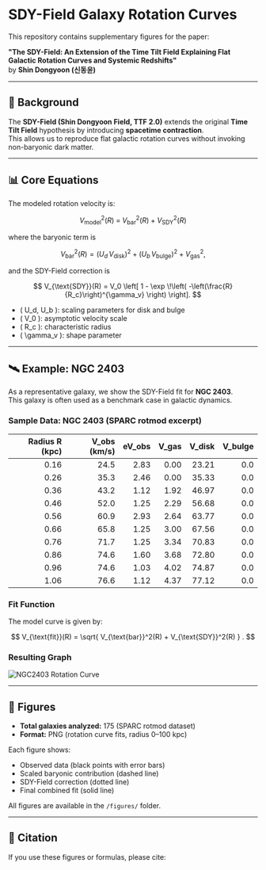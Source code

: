 # SDY-Field Galaxy Rotation Curves

This repository contains supplementary figures for the paper:

**"The SDY-Field: An Extension of the Time Tilt Field Explaining Flat Galactic Rotation Curves and Systemic Redshifts"**  
by **Shin Dongyoon (신동윤)**

---

## 📖 Background

The **SDY-Field (Shin Dongyoon Field, TTF 2.0)** extends the original **Time Tilt Field** hypothesis by introducing **spacetime contraction**.  
This allows us to reproduce flat galactic rotation curves without invoking non-baryonic dark matter.

---

## 📊 Core Equations

The modeled rotation velocity is:

$$
V_{\text{model}}^2(R) \;=\; V_{\text{bar}}^2(R) \;+\; V_{\text{SDY}}^2(R)
$$

where the baryonic term is

$$
V_{\text{bar}}^2(R) = (U_d \, V_{\text{disk}})^2 + (U_b \, V_{\text{bulge}})^2 + V_{\text{gas}}^2 ,
$$

and the SDY-Field correction is

$$
V_{\text{SDY}}(R) = V_0 \left[ 1 - \exp \!\left( -\left(\frac{R}{R_c}\right)^{\gamma_v} \right) \right].
$$

- \( U_d, U_b \): scaling parameters for disk and bulge  
- \( V_0 \): asymptotic velocity scale  
- \( R_c \): characteristic radius  
- \( \gamma_v \): shape parameter  

---

## 🛰️ Example: NGC 2403

As a representative galaxy, we show the SDY-Field fit for **NGC 2403**.  
This galaxy is often used as a benchmark case in galactic dynamics.

### Sample Data: NGC 2403 (SPARC rotmod excerpt)

| Radius R (kpc) | V_obs (km/s) | eV_obs | V_gas | V_disk | V_bulge |
|---------------:|-------------:|-------:|------:|-------:|--------:|
| 0.16           | 24.5         | 2.83   | 0.00  | 23.21  | 0.0     |
| 0.26           | 35.3         | 2.46   | 0.00  | 35.33  | 0.0     |
| 0.36           | 43.2         | 1.12   | 1.92  | 46.97  | 0.0     |
| 0.46           | 52.0         | 1.25   | 2.29  | 56.68  | 0.0     |
| 0.56           | 60.9         | 2.93   | 2.64  | 63.77  | 0.0     |
| 0.66           | 65.8         | 1.25   | 3.00  | 67.56  | 0.0     |
| 0.76           | 71.7         | 1.25   | 3.34  | 70.83  | 0.0     |
| 0.86           | 74.6         | 1.60   | 3.68  | 72.80  | 0.0     |
| 0.96           | 74.6         | 1.03   | 4.02  | 74.87  | 0.0     |
| 1.06           | 76.6         | 1.12   | 4.37  | 77.12  | 0.0     |

### Fit Function

The model curve is given by:

$$
V_{\text{fit}}(R) = \sqrt{ V_{\text{bar}}^2(R) + V_{\text{SDY}}^2(R) } .
$$

### Resulting Graph

![NGC2403 Rotation Curve](figures/NGC2403_SDY_fit_0to100kpc.png)

---

## 📂 Figures

- **Total galaxies analyzed:** 175 (SPARC rotmod dataset)  
- **Format:** PNG (rotation curve fits, radius 0–100 kpc)  

Each figure shows:
- Observed data (black points with error bars)  
- Scaled baryonic contribution (dashed line)  
- SDY-Field correction (dotted line)  
- Final combined fit (solid line)  

All figures are available in the `/figures/` folder.  

---

## 📎 Citation

If you use these figures or formulas, please cite:

